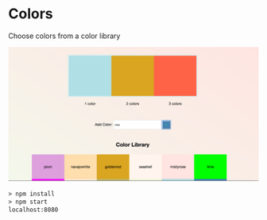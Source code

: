# Colors

Choose colors from a color library

![](https://github.com/arjunkhode/Colors/blob/master/Screen%20Shot%202017-05-13%20at%206.53.43%20PM.png)

```
> npm install
> npm start
localhost:8080
```
